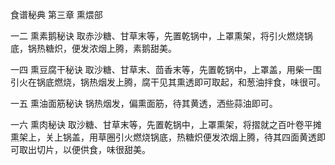 食谱秘典 第三章 熏煨部

一二 熏素鹅秘诀
取赤沙糖、甘草末等，先置乾锅中，上罩熏架，将引火燃烧锅底，锅热糖炽，便发浓烟上腾，素鹅甜美。

一四 熏豆腐干秘诀
取沙糖、甘草末、茴香末等，先置乾锅中，上罩盖，用柴一围引火在锅底燃烧，锅热烟发上腾，腐干见其熏透即可取起，和葱油拌食，味很可。

一五 熏油面筋秘诀
锅热烟发，偏熏面筋，待其黄透，洒些蒜油即可。

一六 熏肉秘诀
取沙糖、甘草末等，先置乾锅中，上罩熏架，将摺就之百叶卷平摊熏架上，关上锅盖，用草圈引火燃烧锅底，热糖炽便发浓烟上腾，待其四面黄透即可取出切片，以便供食，味很甜美。